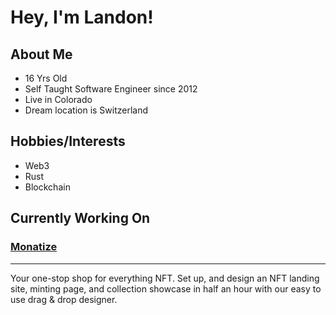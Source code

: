 # Hey, I'm Landon!

## About Me
- 16 Yrs Old
- Self Taught Software Engineer since 2012
- Live in Colorado
- Dream location is Switzerland

## Hobbies/Interests
- Web3
- Rust
- Blockchain

## Currently Working On

### [Monatize](https://github.com/Monatize)
- - -
Your one-stop shop for everything NFT. Set up, and design an NFT landing site, minting page, and collection showcase in half an hour with our easy to use drag & drop designer.



